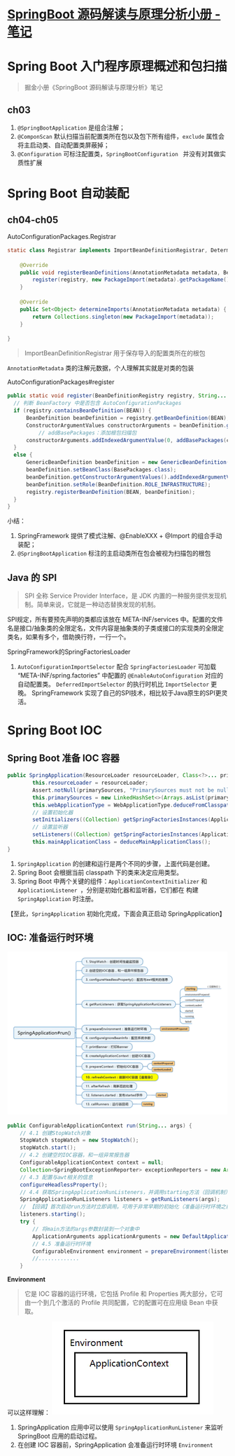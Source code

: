 # [SpringBoot 源码解读与原理分析小册 - 笔记](https://github.com/EruDev/blog/issues/3)

# Spring Boot 入门程序原理概述和包扫描
> 掘金小册《SpringBoot 源码解读与原理分析》笔记
##  ch03
1. `@SpringBootApplication` 是组合注解；
2. `@ComponScan` 默认扫描当前配置类所在包以及包下所有组件，`exclude` 属性会将主启动类、自动配置类屏蔽掉；
3. `@Configuration` 可标注配置类，`SpringBootConfiguration ` 并没有对其做实质性扩展

# Spring Boot 自动装配
## ch04-ch05
AutoConfigurationPackages.Registrar
```java
static class Registrar implements ImportBeanDefinitionRegistrar, DeterminableImports {

    @Override
    public void registerBeanDefinitions(AnnotationMetadata metadata, BeanDefinitionRegistry registry) {
        register(registry, new PackageImport(metadata).getPackageName());
    }

    @Override
    public Set<Object> determineImports(AnnotationMetadata metadata) {
        return Collections.singleton(new PackageImport(metadata));
    }

}
```
> ImportBeanDefinitionRegistrar 用于保存导入的配置类所在的根包

`AnnotationMetadata` 类的注解元数据，个人理解其实就是对类的包装

AutoConfigurationPackages#register
```java
public static void register(BeanDefinitionRegistry registry, String... packageNames) {
  // 判断 BeanFactory 中是否包含 AutoConfigurationPackages
  if (registry.containsBeanDefinition(BEAN)) {
	  BeanDefinition beanDefinition = registry.getBeanDefinition(BEAN);
	  ConstructorArgumentValues constructorArguments = beanDefinition.getConstructorArgumentValues();
          // addBasePackages：添加根包扫描包
	  constructorArguments.addIndexedArgumentValue(0, addBasePackages(constructorArguments, packageNames));
  }
  else {
	  GenericBeanDefinition beanDefinition = new GenericBeanDefinition();
	  beanDefinition.setBeanClass(BasePackages.class);
	  beanDefinition.getConstructorArgumentValues().addIndexedArgumentValue(0, packageNames);
	  beanDefinition.setRole(BeanDefinition.ROLE_INFRASTRUCTURE);
	  registry.registerBeanDefinition(BEAN, beanDefinition);
  }
}
```
小结：
1. SpringFramework 提供了模式注解、@EnableXXX + @Import 的组合手动装配；
2. `@SpringBootApplication` 标注的主启动类所在包会被视为扫描包的根包

## Java 的 SPI
> SPI 全称 Service Provider Interface，是 JDK 内置的一种服务提供发现机制。简单来说，它就是一种动态替换发现的机制。

SPI规定，所有要预先声明的类都应该放在 META-INF/services 中。配置的文件名是接口/抽象类的全限定名，文件内容是抽象类的子类或接口的实现类的全限定类名，如果有多个，借助换行符，一行一个。

SpringFramework的SpringFactoriesLoader

1. `AutoConfigurationImportSelector` 配合 `SpringFactoriesLoader` 可加载 “META-INF/spring.factories” 中配置的 `@EnableAutoConfiguration` 对应的自动配置类。
`DeferredImportSelector` 的执行时机比 `ImportSelector` 更晚。
SpringFramework 实现了自己的SPI技术，相比较于Java原生的SPI更灵活。

# Spring Boot IOC

## Spring Boot 准备 IOC 容器
```java
public SpringApplication(ResourceLoader resourceLoader, Class<?>... primarySources) {
        this.resourceLoader = resourceLoader;
        Assert.notNull(primarySources, "PrimarySources must not be null");
        this.primarySources = new LinkedHashSet<>(Arrays.asList(primarySources));
        this.webApplicationType = WebApplicationType.deduceFromClasspath();
        // 设置初始化器
        setInitializers((Collection) getSpringFactoriesInstances(ApplicationContextInitializer.class));
        // 设置监听器
        setListeners((Collection) getSpringFactoriesInstances(ApplicationListener.class));
        this.mainApplicationClass = deduceMainApplicationClass();
}
```
1. `SpringApplication` 的创建和运行是两个不同的步骤，上面代码是创建。
2. Spring Boot 会根据当前 classpath 下的类来决定应用类型。
3. Spring Boot 中两个关键的组件：`ApplicationContextInitializer` 和 `ApplicationListener `，分别是初始化器和监听器，它们都在 构建 `SpringApplication` 时注册。

【至此，`SpringApplication` 初始化完成，下面会真正启动 SpringApplication】

## IOC: 准备运行时环境
![code](https://raw.githubusercontent.com/EruDev/md-picture/master/img/1624255046.png)

```java
public ConfigurableApplicationContext run(String... args) {
    // 4.1 创建StopWatch对象
    StopWatch stopWatch = new StopWatch();
    stopWatch.start();
    // 4.2 创建空的IOC容器，和一组异常报告器
    ConfigurableApplicationContext context = null;
    Collection<SpringBootExceptionReporter> exceptionReporters = new ArrayList<>();
    // 4.3 配置与awt相关的信息
    configureHeadlessProperty();
    // 4.4 获取SpringApplicationRunListeners，并调用starting方法（回调机制）
    SpringApplicationRunListeners listeners = getRunListeners(args);
    // 【回调】首次启动run方法时立即调用。可用于非常早期的初始化（准备运行时环境之前）。
    listeners.starting();
    try {
        // 将main方法的args参数封装到一个对象中
        ApplicationArguments applicationArguments = new DefaultApplicationArguments(args);
        // 4.5 准备运行时环境
        ConfigurableEnvironment environment = prepareEnvironment(listeners, applicationArguments);
        //.............
    }
```
**Environment**
> 它是 IOC 容器的运行环境，它包括 Profile 和 Properties 两大部分，它可由一个到几个激活的 Profile 共同配置，它的配置可在应用级 Bean 中获取。

可以这样理解：
![Environment](https://raw.githubusercontent.com/EruDev/md-picture/master/img/1624258459.png)

1. SpringApplication 应用中可以使用 `SpringApplicationRunListener` 来监听 SpringBoot 应用的启动过程。
2. 在创建 IOC 容器前，SpringApplication 会准备运行时环境 `Environment`